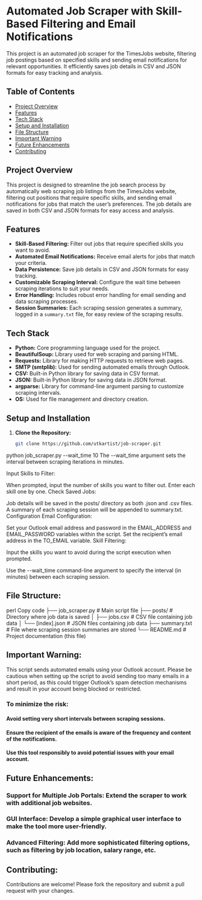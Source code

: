 # Automated Job Scraper with Skill-Based Filtering and Email Notifications

This project is an automated job scraper for the TimesJobs website, filtering job postings based on specified skills and sending email notifications for relevant opportunities. It efficiently saves job details in CSV and JSON formats for easy tracking and analysis.

## Table of Contents
- [Project Overview](#project-overview)
- [Features](#features)
- [Tech Stack](#tech-stack)
- [Setup and Installation](#setup-and-installation)
- [File Structure](#file-structure)
- [Important Warning](#important-warning)
- [Future Enhancements](#future-enhancements)
- [Contributing](#contributing)

## Project Overview
This project is designed to streamline the job search process by automatically web scraping job listings from the TimesJobs website, filtering out positions that require specific skills, and sending email notifications for jobs that match the user’s preferences. The job details are saved in both CSV and JSON formats for easy access and analysis.

## Features
- **Skill-Based Filtering:** Filter out jobs that require specified skills you want to avoid.
- **Automated Email Notifications:** Receive email alerts for jobs that match your criteria.
- **Data Persistence:** Save job details in CSV and JSON formats for easy tracking.
- **Customizable Scraping Interval:** Configure the wait time between scraping iterations to suit your needs.
- **Error Handling:** Includes robust error handling for email sending and data scraping processes.
- **Session Summaries:** Each scraping session generates a summary, logged in a `summary.txt` file, for easy review of the scraping results.

## Tech Stack
- **Python:** Core programming language used for the project.
- **BeautifulSoup:** Library used for web scraping and parsing HTML.
- **Requests:** Library for making HTTP requests to retrieve web pages.
- **SMTP (smtplib):** Used for sending automated emails through Outlook.
- **CSV:** Built-in Python library for saving data in CSV format.
- **JSON:** Built-in Python library for saving data in JSON format.
- **argparse:** Library for command-line argument parsing to customize scraping intervals.
- **OS:** Used for file management and directory creation.

## Setup and Installation
1. **Clone the Repository:**
   ```bash
   git clone https://github.com/utkartist/job-scraper.git

python job_scraper.py --wait_time 10
The --wait_time argument sets the interval between scraping iterations in minutes.

Input Skills to Filter:

When prompted, input the number of skills you want to filter out.
Enter each skill one by one.
Check Saved Jobs:

Job details will be saved in the posts/ directory as both .json and .csv files.
A summary of each scraping session will be appended to summary.txt.
Configuration
Email Configuration:

Set your Outlook email address and password in the EMAIL_ADDRESS and EMAIL_PASSWORD variables within the script.
Set the recipient’s email address in the TO_EMAIL variable.
Skill Filtering:

Input the skills you want to avoid during the script execution when prompted.

Use the --wait_time command-line argument to specify the interval (in minutes) between each scraping session.
## File Structure:
perl
Copy code
├── job_scraper.py         # Main script file
├── posts/                 # Directory where job data is saved
│   ├── jobs.csv           # CSV file containing job data
│   └── [index].json       # JSON files containing job data
├── summary.txt            # File where scraping session summaries are stored
└── README.md              # Project documentation (this file)


## Important Warning:
This script sends automated emails using your Outlook account. Please be cautious when setting up the script to avoid sending too many emails in a short period, as this could trigger Outlook’s spam detection mechanisms and result in your account being blocked or restricted.


### To minimize the risk:

#### Avoid setting very short intervals between scraping sessions.
#### Ensure the recipient of the emails is aware of the frequency and content of the notifications.
#### Use this tool responsibly to avoid potential issues with your email account.

## Future Enhancements:
### Support for Multiple Job Portals: Extend the scraper to work with additional job websites.
### GUI Interface: Develop a simple graphical user interface to make the tool more user-friendly.
### Advanced Filtering: Add more sophisticated filtering options, such as filtering by job location, salary range, etc.
## Contributing:
Contributions are welcome! Please fork the repository and submit a pull request with your changes.
